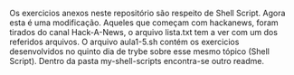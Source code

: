 Os exercicios anexos neste repositório são respeito de Shell Script. 
Agora esta é uma modificação.
Aqueles que começam com hackanews, foram tirados do canal Hack-A-News,
o arquivo lista.txt tem a ver com um dos referidos arquivos.
O arquivo aula1-5.sh contém os exercicios desenvolvidos no quinto dia de trybe
sobre esse mesmo tópico (Shell Script).
Dentro da pasta my-shell-scripts encontra-se outro readme.
